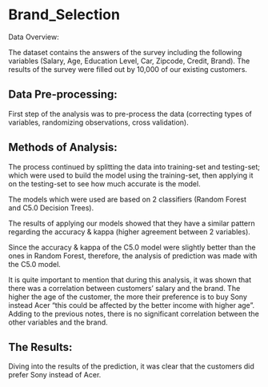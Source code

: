 # Brand_Selection

Data Overview:

The dataset contains the answers of the survey including the following variables (Salary, Age, Education Level, Car, Zipcode, Credit, Brand). The results of the survey were filled out by 10,000 of our existing customers.

## Data Pre-processing:

First step of the analysis was to pre-process the data (correcting types of variables, randomizing observations, cross validation). 

## Methods of Analysis:

The process continued by splitting the data into training-set and testing-set; which were used to build the model using the training-set, 
then applying it on the testing-set to see how much accurate is the model. 

The models which were used are based on 2 classifiers (Random Forest and C5.0 Decision Trees).

The results of applying our models showed that they have a similar pattern regarding the accuracy & kappa (higher agreement between 2 variables). 

Since the accuracy & kappa of the C5.0 model were slightly better than the ones in Random Forest, 
therefore, the analysis of prediction was made with the C5.0 model.

It is quite important to mention that during this analysis, it was shown that there was a correlation between customers’ salary and the brand. 
The higher the age of the customer, the more their preference is to buy Sony instead Acer “this could be affected by the better income with higher age”.
Adding to the previous notes, there is no significant correlation between the other variables and the brand.

## The Results:

Diving into the results of the prediction, it was clear that the customers did prefer Sony instead of Acer.
